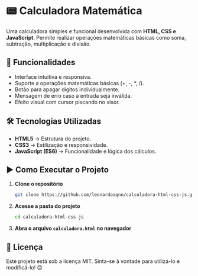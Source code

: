 # 📟 Calculadora Matemática

Uma calculadora simples e funcional desenvolvida com **HTML, CSS e JavaScript**. Permite realizar operações matemáticas básicas como soma, subtração, multiplicação e divisão.

## 🚀 Funcionalidades

- Interface intuitiva e responsiva.
- Suporte a operações matemáticas básicas (+, -, *, /).
- Botão para apagar dígitos individualmente.
- Mensagem de erro caso a entrada seja inválida.
- Efeito visual com cursor piscando no visor.

## 🛠️ Tecnologias Utilizadas

- **HTML5** → Estrutura do projeto.
- **CSS3** → Estilização e responsividade.
- **JavaScript (ES6)** → Funcionalidade e lógica dos cálculos.

## ▶️ Como Executar o Projeto

1. **Clone o repositório**
   ```bash
   git clone https://github.com/leonardoaqnn/calculadora-html-css-js.git
   ```
2. **Acesse a pasta do projeto**
   ```bash
   cd calculadora-html-css-js
   ```
3. **Abra o arquivo `calculadora.html` no navegador**

## 📄 Licença

Este projeto está sob a licença MIT. Sinta-se à vontade para utilizá-lo e modificá-lo! 😊
